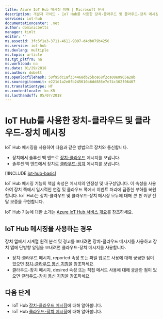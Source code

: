 ```yaml
---
title: Azure IoT Hub 메시징 이해 | Microsoft 문서
description: 개발자 가이드 - IoT Hub를 사용한 장치-클라우드 및 클라우드-장치 메시징 메시지 형식 및 지원되는 통신 프로토콜에 대한 정보가 포함됩니다.
services: iot-hub
documentationcenter: .net
author: dominicbetts
manager: timlt
editor: ''
ms.assetid: 3fc5f1a3-3711-4611-9897-d4db079b4250
ms.service: iot-hub
ms.devlang: multiple
ms.topic: article
ms.tgt_pltfrm: na
ms.workload: na
ms.date: 01/29/2018
ms.author: dobett
ms.openlocfilehash: 50f95dc1af334468db25bce68f2ca00e0965a28b
ms.sourcegitcommit: e221d1a2e0fb245610a6dd886e7e74c362f06467
ms.translationtype: HT
ms.contentlocale: ko-KR
ms.lasthandoff: 05/07/2018
---
```

# <a name="device-to-cloud-and-cloud-to-device-messaging-with-iot-hub"></a>IoT Hub를 사용한 장치-클라우드 및 클라우드-장치 메시징

IoT Hub 메시징을 사용하여 다음과 같은 방법으로 장치와 통신합니다.

* 장치에서 솔루션 백 엔드로 [장치-클라우드][lnk-d2c] 메시지를 보냅니다.
* 솔루션 백 엔드에서 장치로 [클라우드-장치][lnk-c2d] 메시지를 보냅니다.

[!INCLUDE [iot-hub-basic](../../includes/iot-hub-basic-partial.md)]

IoT Hub 메시징 기능의 핵심 속성은 메시지의 안정성 및 내구성입니다. 이 속성을 사용하여 장치 쪽에서 일시적인 연결 및 클라우드 쪽에서 이벤트 처리에 급증한 부하를 복원합니다. IoT Hub는 장치-클라우드 및 클라우드-장치 메시징 모두에 대해 *한 번 이상* 전달 보증을 구현합니다.

IoT Hub 기능에 대한 소개는 [Azure IoT Hub 서비스 개요][lnk-iot-hub-overview]를 참조하세요.

## <a name="when-to-use-iot-hub-messaging"></a>IoT Hub 메시징을 사용하는 경우

장치 앱에서 시계열 원격 분석 및 경고를 보내려면 장치-클라우드 메시지를 사용하고 장치 앱에 단방향 알림을 보내려면 클라우드-장치 메시지를 사용합니다.

* 장치-클라우드 메시지, reported 속성 또는 파일 업로드 사용에 대해 궁금한 점이 있으면 [장치-클라우드 통신 지침][lnk-d2c-guidance]을 참조하세요.
* 클라우드-장치 메시지, desired 속성 또는 직접 메서드 사용에 대해 궁금한 점이 있으면 [클라우드-장치 통신 지침][lnk-c2d-guidance]을 참조하세요.

## <a name="next-steps"></a>다음 단계

* IoT Hub [장치-클라우드 메시징][lnk-d2c]에 대해 알아봅니다.
* IoT Hub [클라우드-장치 메시징][lnk-c2d]에 대해 알아봅니다.

[lnk-azure-iot]: ../iot-fundamentals/index.yml
[lnk-iot-hub-overview]: iot-hub-what-is-iot-hub.md
[lnk-d2c]: iot-hub-devguide-messages-d2c.md
[lnk-c2d]: iot-hub-devguide-messages-c2d.md
[lnk-c2d-guidance]: iot-hub-devguide-c2d-guidance.md
[lnk-d2c-guidance]: iot-hub-devguide-d2c-guidance.md